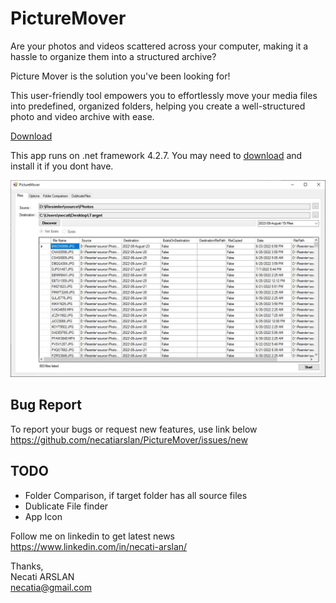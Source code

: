 # PictureMover
Are your photos and videos scattered across your computer, making it a hassle to organize them into a structured archive? 

Picture Mover is the solution you've been looking for! 

This user-friendly tool empowers you to effortlessly move your media files into predefined, organized folders, helping you create a well-structured photo and video archive with ease.

[Download](/app.picturemover.exe) 

This app runs on .net framework 4.2.7. You may need to [download](https://dotnet.microsoft.com/en-us/download/dotnet-framework/net472) and install it if you dont have.

![mainscreen](https://github.com/necatiarslan/PictureMover/raw/main/Media/picture-mover-mainscreen.JPG)

## Bug Report
To report your bugs or request new features, use link below\
https://github.com/necatiarslan/PictureMover/issues/new

## TODO
* Folder Comparison, if target folder has all source files
* Dublicate File finder
* App Icon

Follow me on linkedin to get latest news \
https://www.linkedin.com/in/necati-arslan/

Thanks, \
Necati ARSLAN \
necatia@gmail.com